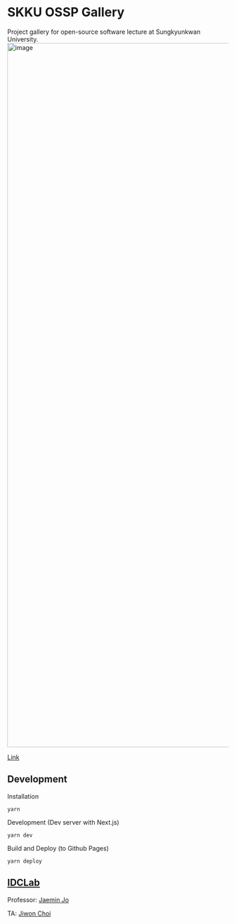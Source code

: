 # SKKU OSSP Gallery

Project gallery for open-source software lecture at Sungkyunkwan University.
<img width="1600" alt="image" src="https://user-images.githubusercontent.com/2310571/205513959-48251be3-6480-44be-985d-8a465bbc43ad.png">


[Link](https://git.jasonchoi.dev/skku-ossp-gallery)

## Development
Installation
```
yarn
```
Development (Dev server with Next.js)
```
yarn dev
```
Build and Deploy (to Github Pages)
```
yarn deploy
```


##  [IDCLab](https://idclab.skku.edu)

Professor: [Jaemin Jo](https://github.com/e-) 

TA: [Jiwon Choi](https://git.jasonchoi.dev)
